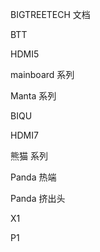 BIGTREETECH 文档

BTT

HDMI5

mainboard 系列

Manta 系列

BIQU

HDMI7

熊猫 系列

Panda 热端

Panda 挤出头

X1

P1
